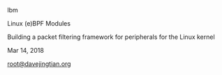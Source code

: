 lbm

Linux (e)BPF Modules

Building a packet filtering framework for peripherals for the Linux kernel

Mar 14, 2018

root@davejingtian.org
